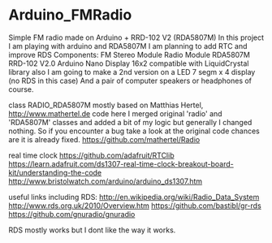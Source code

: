Arduino_FMRadio
===============

Simple FM radio made on Arduino + RRD-102 V2 (RDA5807M)
In this project I am playing with arduino and RDA5807M
I am planning to add RTC and improve RDS
Components:
FM Stereo Module Radio Module RDA5807M RRD-102 V2.0
Arduino Nano
Display 16x2 compatible with LiquidCrystal library
also I am going to make a 2nd version on a LED 7 segm x 4 display (no RDS in this case)
And a pair of computer speakers or headphones of course.


class RADIO_RDA5807M mostly based on Matthias Hertel, http://www.mathertel.de code
here I merged original 'radio' and 'RDA5807M' classes and added a bit of my logic
but generally I changed nothing. So if you encounter a bug take a look at the original
code chances are it is already fixed.
https://github.com/mathertel/Radio


real time clock
https://github.com/adafruit/RTClib
https://learn.adafruit.com/ds1307-real-time-clock-breakout-board-kit/understanding-the-code
http://www.bristolwatch.com/arduino/arduino_ds1307.htm


useful links including RDS:
http://en.wikipedia.org/wiki/Radio_Data_System
http://www.rds.org.uk/2010/Overview.htm
https://github.com/bastibl/gr-rds
https://github.com/gnuradio/gnuradio

RDS mostly works but I dont like the way it works.
